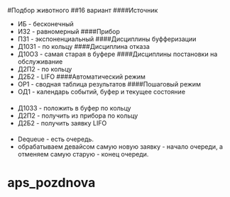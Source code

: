 #Подбор животного
##16 вариант
####Источник
- ИБ - бесконечный
- ИЗ2 - равномерный
####Прибор
- ПЗ1 - экспоненциальный
####Дисциплины буфферизации
- Д10З1 - по кольцу
####Дисциплина отказа
- Д10О3 - самая старая в буфере
####Дисциплины постановки на обслуживание
- Д2П2 - по кольцу
- Д2Б2 - LIFO
####Автоматический режим
- ОР1 - сводная таблица результатов
####Пошаговый режим
- ОД1 - календарь событий, буфер и текущее состояние
####
- Д10З3 - положить в буфер по кольцу
- Д2П2 - получить из прибора по кольцу
- Д2Б2 - получить заявку LIFO
####
- Dequeue - есть очередь. 
- обрабатываем девайсом самую новую заявку - начало очереди, а отменяем самую старую - конец очереди.
# aps_pozdnova
